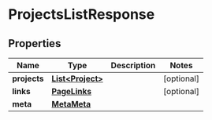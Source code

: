 

# ProjectsListResponse


## Properties

| Name | Type | Description | Notes |
|------------ | ------------- | ------------- | -------------|
|**projects** | [**List&lt;Project&gt;**](Project.md) |  |  [optional] |
|**links** | [**PageLinks**](PageLinks.md) |  |  [optional] |
|**meta** | [**MetaMeta**](MetaMeta.md) |  |  |



